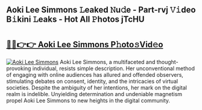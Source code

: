 ## Aoki Lee Simmons 𝙻eaked 𝙽u𝚍e - Part-rvj 𝚅𝚒deo B𝚒kini 𝙻eaks - Hot All 𝙿hotos jTcHU

# <h2><a href="http://ld48oo1.urlbe.top/?page=Aoki+Lee+Simmons">🔗🔗👉👉 Aoki Lee Simmons P𝚑oto𝚜Vid𝚎o</a></h2>

[![Aoki Lee Simmons](https://i.imgur.com/eBuTRDB.gif)](http://ld48oo1.urlbe.top/?page=Aoki+Lee+Simmons)
Aoki Lee Simmons, a multifaceted and thought-provoking individual, resists simple description. Her unconventional method of engaging with online audiences has allured and offended observers, stimulating debates on consent, identity, and the intricacies of virtual societies. Despite the ambiguity of her intentions, her mark on the digital realm is indelible. Unyielding determination and undeniable magnetism propel Aoki Lee Simmons to new heights in the digital community.
